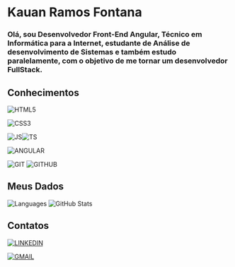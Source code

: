 # Kauan Ramos Fontana
### Olá, sou Desenvolvedor Front-End Angular, Técnico em Informática para a Internet, estudante de Análise de desenvolvimento de Sistemas e também estudo paralelamente, com o objetivo de me tornar um desenvolvedor FullStack.

## Conhecimentos

![HTML5](https://img.shields.io/badge/HTML5-000?style=for-the-badge&logo=html5)

![CSS3](https://img.shields.io/badge/CSS3-000?style=for-the-badge&logo=CSS3&logoColor=0091d5)

![JS](https://img.shields.io/badge/JS-000?style=for-the-badge&logo=JavaScript)![TS](https://img.shields.io/badge/TS-000?style=for-the-badge&logo=TypeScript)



![ANGULAR](https://img.shields.io/badge/Angular-000?style=for-the-badge&logo=Angular&logoColor=d6002f)

![GIT](https://img.shields.io/badge/Git-000?style=for-the-badge&logo=Git) ![GITHUB](https://img.shields.io/badge/GitHub-000?style=for-the-badge&logo=GitHub)


## Meus Dados

![Languages](https://github-readme-stats-git-masterrstaa-rickstaa.vercel.app/api/top-langs/?username=kauanrfontana&bg_color=0023&border_color=none&title_color=E94D5F&text_color=30A3DC)
![GitHub Stats](https://github-readme-stats.vercel.app/api?username=kauanrfontana&theme=transparent&bg_color=0023&border_color=none&show_icons=true&icon_color=30A3DC&title_color=E94D5F&text_color=30A3DC)

## Contatos

[![LINKEDIN](https://img.shields.io/badge/Linkedin-000?style=for-the-badge&logo=Linkedin&logoColor=30A3DC)](https://www.linkedin.com/in/kauan-ramos-fontana/)

[![GMAIL](https://img.shields.io/badge/kauanrfontana@gmail.com-000?style=for-the-badge&logo=Gmail)](mailto:kauanrfontana@gmail.com)



